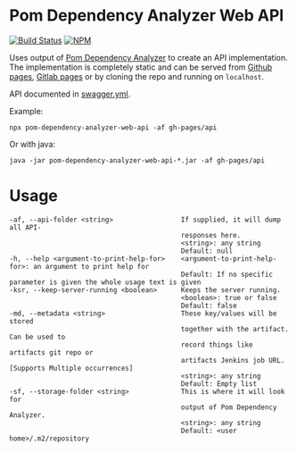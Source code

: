 # Pom Dependency Analyzer Web API
[![Build Status](https://travis-ci.org/tomasbjerre/pom-dependency-analyzer-web-api.svg?branch=master)](https://travis-ci.org/tomasbjerre/pom-dependency-analyzer-web-api)
[![NPM](https://img.shields.io/npm/v/pom-dependency-analyzer-web-api.svg?style=flat-square) ](https://www.npmjs.com/package/pom-dependency-analyzer-web-api)

Uses output of [Pom Dependency Analyzer](https://github.com/tomasbjerre/pom-dependency-analyzer) to create an API implementation. The implementation is completely static and can be served from [Github pages](https://pages.github.com/), [Gitlab pages](https://docs.gitlab.com/ce/user/project/pages/) or by cloning the repo and running on `localhost`.

API documented in [swagger.yml](https://petstore.swagger.io/?url=https://raw.githubusercontent.com/tomasbjerre/pom-dependency-analyzer-web-api/master/swagger.yml).

Example:

```shell
npx pom-dependency-analyzer-web-api -af gh-pages/api
```

Or with java:

```shell
java -jar pom-dependency-analyzer-web-api-*.jar -af gh-pages/api
```

# Usage

```shell
-af, --api-folder <string>                 If supplied, it will dump all API-
                                           responses here.
                                           <string>: any string
                                           Default: null
-h, --help <argument-to-print-help-for>    <argument-to-print-help-for>: an argument to print help for
                                           Default: If no specific parameter is given the whole usage text is given
-ksr, --keep-server-running <boolean>      Keeps the server running.
                                           <boolean>: true or false
                                           Default: false
-md, --metadata <string>                   These key/values will be stored 
                                           together with the artifact. Can be used to 
                                           record things like artifacts git repo or 
                                           artifacts Jenkins job URL. [Supports Multiple occurrences]
                                           <string>: any string
                                           Default: Empty list
-sf, --storage-folder <string>             This is where it will look for 
                                           output of Pom Dependency Analyzer.
                                           <string>: any string
                                           Default: <user home>/.m2/repository
```
